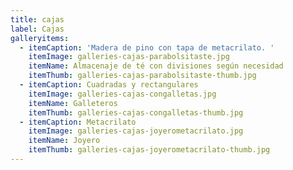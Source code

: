 ```yaml
---
title: cajas
label: Cajas
galleryitems:
  - itemCaption: 'Madera de pino con tapa de metacrilato. '
    itemImage: galleries-cajas-parabolsitaste.jpg
    itemName: Almacenaje de té con divisiones según necesidad
    itemThumb: galleries-cajas-parabolsitaste-thumb.jpg
  - itemCaption: Cuadradas y rectangulares
    itemImage: galleries-cajas-congalletas.jpg
    itemName: Galleteros
    itemThumb: galleries-cajas-congalletas-thumb.jpg
  - itemCaption: Metacrilato
    itemImage: galleries-cajas-joyerometacrilato.jpg
    itemName: Joyero
    itemThumb: galleries-cajas-joyerometacrilato-thumb.jpg
---
```


